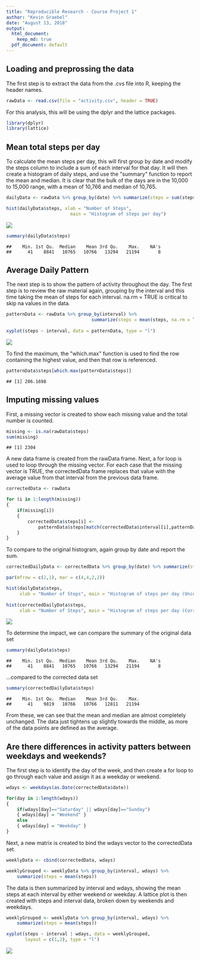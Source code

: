 ```yaml
---
title: "Reproducible Research - Course Project 1"
author: "Kevin Graebel"
date: "August 13, 2018"
output:
  html_document: 
    keep_md: true
  pdf_document: default
---
```




## Loading and preprossing the data

The first step is to extract the data from the .cvs file into R, keeping the 
header names.


```r
rawData <- read.csv(file = "activity.csv", header = TRUE)
```

For this analysis, this will be using the dplyr and the lattice packages.


```r
library(dplyr)
library(lattice)
```

## Mean total steps per day

To calculate the mean steps per day, this will first group by date and 
modify the steps column to include a sum of each interval for that day.  It will
then create a histogram of daily steps, and use the "summary" function to 
report the mean and median.  It is clear that the bulk of the days are in the 
10,000 to 15,000 range, with a mean of 10,766 and median of 10,765.


```r
dailyData <- rawData %>% group_by(date) %>% summarize(steps = sum(steps))

hist(dailyData$steps, xlab = "Number of Steps", 
                        main = "Histogram of steps per day")
```

![](PA1_template_files/figure-html/steps-1.png)<!-- -->

```r
summary(dailyData$steps) 
```

```
##    Min. 1st Qu.  Median    Mean 3rd Qu.    Max.    NA's 
##      41    8841   10765   10766   13294   21194       8
```

## Average Daily Pattern

The next step is to show the pattern of activity throughout the day.  The first 
step is to review the raw material again, grouping by the interval and this time
taking the mean of steps for each interval.  na.rm = TRUE is critical to skip 
na values in the data.


```r
patternData <- rawData %>% group_by(interval) %>%
                                summarize(steps = mean(steps, na.rm = TRUE))
    
xyplot(steps ~ interval, data = patternData, type = "l")
```

![](PA1_template_files/figure-html/daily-1.png)<!-- -->

To find the maximum, the "which.max" function is used to find the row containing
the highest value, and then that row is referenced.


```r
patternData$steps[which.max(patternData$steps)]
```

```
## [1] 206.1698
```

## Imputing missing values

First, a missing vector is created to show each missing value and the total
number is counted.


```r
missing <- is.na(rawData$steps)
sum(missing)
```

```
## [1] 2304
```

A new data frame is created from the rawData frame.  Next, a for loop is used
to loop through the missing vector.  For each case that the missing vector
is TRUE, the correctedData frame replaces that value with the average value
from that interval from the previous data frame.


```r
correctedData <- rawData

for (i in 1:length(missing))
{
    if(missing[i])
    {
        correctedData$steps[i] <- 
            patternData$steps[match(correctedData$interval[i],patternData$interval)]
    }
}
```

To compare to the original histogram, again group by date and report the sum.


```r
correctedDailyData <- correctedData %>% group_by(date) %>% summarize(steps = sum(steps))

par(mfrow = c(2,1), mar = c(4,4,2,2))

hist(dailyData$steps,
     xlab = "Number of Steps", main = "Histogram of steps per day (Uncorrected)")
     
hist(correctedDailyData$steps,
     xlab = "Number of Steps", main = "Histogram of steps per day (Corrected)")
```

![](PA1_template_files/figure-html/comparing-1.png)<!-- -->

To determine the impact, we can compare the summary of the original data set

```r
summary(dailyData$steps)
```

```
##    Min. 1st Qu.  Median    Mean 3rd Qu.    Max.    NA's 
##      41    8841   10765   10766   13294   21194       8
```
...compared to the corrected data set

```r
summary(correctedDailyData$steps)
```

```
##    Min. 1st Qu.  Median    Mean 3rd Qu.    Max. 
##      41    9819   10766   10766   12811   21194
```
From these, we can see that the mean and median are almost completely unchanged.
The data just tightens up slightly towards the middle, as more of the data points
are defined as the average.

## Are there differences in activity patters between weekdays and weekends?

The first step is to identify the day of the week, and then create a for loop
to go through each value and assign it as a weekday or weekend.


```r
wdays <- weekdays(as.Date(correctedData$date))

for(day in 1:length(wdays))
{
    if(wdays[day]=="Saturday" || wdays[day]=="Sunday")
    { wdays[day] = "Weekend" }
    else
    { wdays[day] = "Weekday" }
}
```

Next, a new matrix is created to bind the wdays vector to the correctedData set. 

```r
weeklyData <- cbind(correctedData, wdays)

weeklyGrouped <- weeklyData %>% group_by(interval, wdays) %>%
    summarize(steps = mean(steps))
```

The data is then summarized by interval and wdays, showing the mean steps at 
each interval by either weekend or weekday.  A lattice plot is then created
with steps and interval data, broken down by weekends and weekdays.

```r
weeklyGrouped <- weeklyData %>% group_by(interval, wdays) %>%
    summarize(steps = mean(steps))

xyplot(steps ~ interval | wdays, data = weeklyGrouped,
       layout = c(1,2), type = "l")
```

![](PA1_template_files/figure-html/weekly-1.png)<!-- -->
